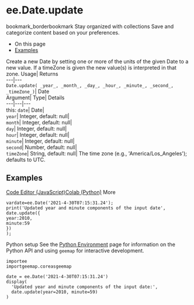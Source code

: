  
#  ee.Date.update 
bookmark_borderbookmark Stay organized with collections  Save and categorize content based on your preferences. 
  * On this page
  * [Examples](https://developers.google.com/earth-engine/apidocs/ee-date-update#examples)


Create a new Date by setting one or more of the units of the given Date to a new value. If a timeZone is given the new value(s) is interpreted in that zone. 
Usage| Returns  
---|---  
`Date.update( _year_, _month_, _day_, _hour_, _minute_, _second_, _timeZone_)`| Date  
Argument| Type| Details  
---|---|---  
this: `date`| Date|   
`year`| Integer, default: null|   
`month`| Integer, default: null|   
`day`| Integer, default: null|   
`hour`| Integer, default: null|   
`minute`| Integer, default: null|   
`second`| Number, default: null|   
`timeZone`| String, default: null| The time zone (e.g., 'America/Los_Angeles'); defaults to UTC.  
## Examples
[Code Editor (JavaScript)](https://developers.google.com/earth-engine/apidocs/ee-date-update#code-editor-javascript-sample)[Colab (Python)](https://developers.google.com/earth-engine/apidocs/ee-date-update#colab-python-sample) More
```
vardate=ee.Date('2021-4-30T07:15:31.24');
print('Updated year and minute components of the input date',
date.update({
year:2010,
minute:59
})
);
```
Python setup
See the [ Python Environment](https://developers.google.com/earth-engine/guides/python_install) page for information on the Python API and using `geemap` for interactive development.
```
importee
importgeemap.coreasgeemap
```
```
date = ee.Date('2021-4-30T07:15:31.24')
display(
  'Updated year and minute components of the input date:',
  date.update(year=2010, minute=59)
)
```

